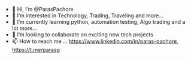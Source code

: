 - 👋 Hi, I’m @ParasPachore
- 👀 I’m interested in Technology, Trading, Traveling and more...
- 🌱 I’m currently learning python, automation testing, Algo trading and a lot more...
- 💞️ I’m looking to collaborate on exciting new tech projects
- 📫 How to reach me ... https://www.linkedin.com/in/paras-pachore, https://t.me/parasp

<!---
ParasPachore/ParasPachore is a ✨ special ✨ repository because its `README.md` (this file) appears on your GitHub profile.
You can click the Preview link to take a look at your changes.
--->
